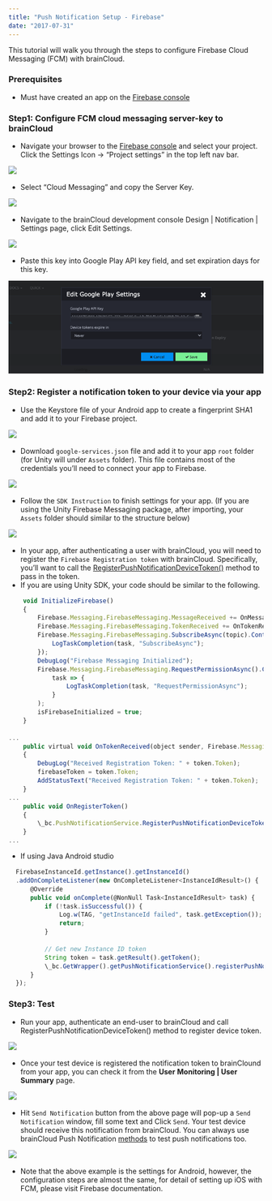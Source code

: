 ```yaml
---
title: "Push Notification Setup - Firebase"
date: "2017-07-31"
---
```


This tutorial will walk you through the steps to configure Firebase Cloud Messaging (FCM) with brainCloud.

### Prerequisites

- Must have created an app on the [Firebase console](https://console.firebase.google.com/)

### Step1: Configure FCM cloud messaging server-key to brainCloud

- Navigate your browser to the [Firebase console](https://console.firebase.google.com/) and select your project. Click the Settings Icon -> “Project settings” in the top left nav bar.

![](https://downloads.intercomcdn.com/i/o/363163268/df61c0644eed17b7c7720fdd/image.png)

- [](https://downloads.intercomcdn.com/i/o/363163268/df61c0644eed17b7c7720fdd/image.png)Select “Cloud Messaging” and copy the Server Key.

![](https://downloads.intercomcdn.com/i/o/363163674/9784d263d41547231f100d3f/image.png)

- [](https://downloads.intercomcdn.com/i/o/363163674/9784d263d41547231f100d3f/image.png)Navigate to the brainCloud development console Design | Notification | Settings page, click Edit Settings.

![](https://downloads.intercomcdn.com/i/o/363164687/0b9686fb11a02b479228e124/image.png)

- [](https://downloads.intercomcdn.com/i/o/363164687/0b9686fb11a02b479228e124/image.png)Paste this key into Google Play API key field, and set expiration days for this key.

![](images/image1.png)

### Step2: Register a notification token to your device via your app

- Use the Keystore file of your Android app to create a fingerprint SHA1 and add it to your Firebase project.

![](https://downloads.intercomcdn.com/i/o/363170155/8a1b3fd682b55062c117f921/image.png)

- [](https://downloads.intercomcdn.com/i/o/363170155/8a1b3fd682b55062c117f921/image.png)Download `google-services.json` file and add it to your app `root` folder (for Unity will under `Assets` folder). This file contains most of the credentials you’ll need to connect your app to Firebase.

![](https://downloads.intercomcdn.com/i/o/363171394/676a6832ba89d7e8c5d15600/image.png)

- [](https://downloads.intercomcdn.com/i/o/363171394/676a6832ba89d7e8c5d15600/image.png)Follow the `SDK Instruction` to finish settings for your app. (If you are using the Unity Firebase Messaging package, after importing, your `Assets` folder should similar to the structure below)

![](https://downloads.intercomcdn.com/i/o/363172566/c331289185689feda4332a47/image.png)

- [](https://downloads.intercomcdn.com/i/o/363172566/c331289185689feda4332a47/image.png)In your app, after authenticating a user with brainCloud, you will need to register the `Firebase Registration token` with brainCloud. Specifically, you’ll want to call the [RegisterPushNotificationDeviceToken()](/api/capi/pushnotification/registerpushnotificationdevicetoken) method to pass in the token.
- If you are using Unity SDK, your code should be similar to the following.
```js
    void InitializeFirebase()
    {
        Firebase.Messaging.FirebaseMessaging.MessageReceived += OnMessageReceived;
        Firebase.Messaging.FirebaseMessaging.TokenReceived += OnTokenReceived;
        Firebase.Messaging.FirebaseMessaging.SubscribeAsync(topic).ContinueWithOnMainThread(task => {
            LogTaskCompletion(task, "SubscribeAsync");
        });
        DebugLog("Firebase Messaging Initialized");
        Firebase.Messaging.FirebaseMessaging.RequestPermissionAsync().ContinueWithOnMainThread(
            task => {
                LogTaskCompletion(task, "RequestPermissionAsync");
            }
        );
        isFirebaseInitialized = true;
    } 

...
    public virtual void OnTokenReceived(object sender, Firebase.Messaging.TokenReceivedEventArgs token)
    {
        DebugLog("Received Registration Token: " + token.Token);
        firebaseToken = token.Token;
        AddStatusText("Received Registration Token: " + token.Token);
    }
...
    public void OnRegisterToken()
    {
        \_bc.PushNotificationService.RegisterPushNotificationDeviceToken(Platform.GooglePlayAndroid, firebaseToken, authSuccess\_BCcall, authError\_BCcall);
    }
...
```
- If using Java Android studio
```js
  FirebaseInstanceId.getInstance().getInstanceId()
  .addOnCompleteListener(new OnCompleteListener<InstanceIdResult>() {
      @Override
      public void onComplete(@NonNull Task<InstanceIdResult> task) {
          if (!task.isSuccessful()) {
              Log.w(TAG, "getInstanceId failed", task.getException());
              return;
          }

          // Get new Instance ID token
          String token = task.getResult().getToken();
          \_bc.GetWrapper().getPushNotificationService().registerPushNotificationToken(Platform.GooglePlayAndroid, token, theCallback);
      }
  });
```
### Step3: Test

- Run your app, authenticate an end-user to brainCloud and call RegisterPushNotificationDeviceToken() method to register device token.

![](https://downloads.intercomcdn.com/i/o/363178357/3c1e5a09827267caede11b8d/image.png)

- [](https://downloads.intercomcdn.com/i/o/363178357/3c1e5a09827267caede11b8d/image.png)Once your test device is registered the notification token to brainClound from your app, you can check it from the **User** **Monitoring | User Summary** page.

![](https://downloads.intercomcdn.com/i/o/363176360/1474feee11f5367407b4e4b1/image.png)

- [](https://downloads.intercomcdn.com/i/o/363176360/1474feee11f5367407b4e4b1/image.png)Hit `Send Notification` button from the above page will pop-up a `Send Notification` window, fill some text and Click `Send`. Your test device should receive this notification from brainCloud. You can always use brainCloud Push Notification [methods](/api/capi/pushnotification) to test push notifications too.

![](https://downloads.intercomcdn.com/i/o/363181329/3755b318ffa0dd79912cbb1f/image.png)

- [](https://downloads.intercomcdn.com/i/o/363181329/3755b318ffa0dd79912cbb1f/image.png)Note that the above example is the settings for Android, however, the configuration steps are almost the same, for detail of setting up iOS with FCM, please visit Firebase documentation.
